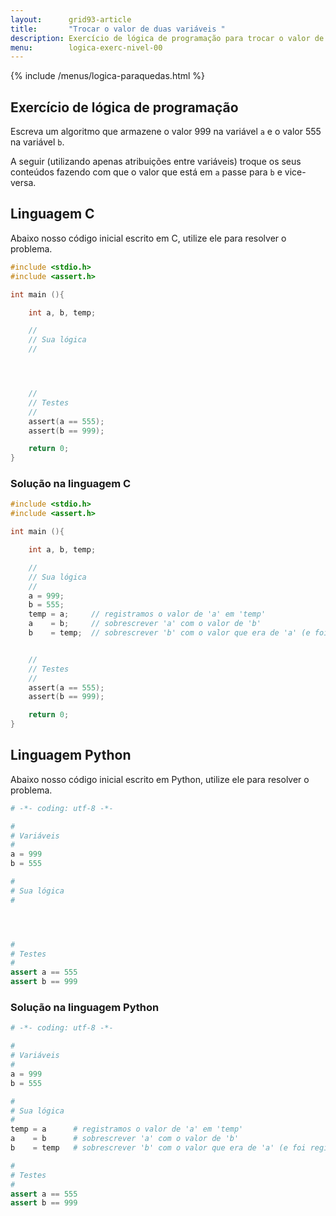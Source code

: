 ```yaml
---
layout:      grid93-article
title:       "Trocar o valor de duas variáveis "
description: Exercício de lógica de programação para trocar o valor de duas variáveis.
menu:        logica-exerc-nivel-00
---
```


{% include /menus/logica-paraquedas.html %}

Exercício de lógica de programação
---

Escreva um algoritmo que armazene o valor 999 na variável `a` e o valor 555 na variável `b`.

A seguir (utilizando apenas atribuições entre variáveis) troque os seus conteúdos
fazendo com que o valor que está em `a` passe para `b` e vice-versa.



Linguagem C
---

Abaixo nosso código inicial escrito em C, utilize ele para resolver o problema.

```c
#include <stdio.h>
#include <assert.h>

int main (){

    int a, b, temp;

    //
    // Sua lógica
    //




    //
    // Testes
    //
    assert(a == 555);
    assert(b == 999);

    return 0;
}
```



### Solução na linguagem C

```c
#include <stdio.h>
#include <assert.h>

int main (){

    int a, b, temp;

    //
    // Sua lógica
    //
    a = 999;
    b = 555;
    temp = a;	  // registramos o valor de 'a' em 'temp'
    a    = b;	  // sobrescrever 'a' com o valor de 'b'
    b    = temp;  // sobrescrever 'b' com o valor que era de 'a' (e foi registrado em 'temp')


    //
    // Testes
    //
    assert(a == 555);
    assert(b == 999);

    return 0;
}
```


Linguagem Python
---

Abaixo nosso código inicial escrito em Python, utilize ele para resolver o problema.


```python
# -*- coding: utf-8 -*-

#
# Variáveis
#
a = 999
b = 555

#
# Sua lógica
#




#
# Testes
#
assert a == 555
assert b == 999
```


### Solução na linguagem Python

```python
# -*- coding: utf-8 -*-

#
# Variáveis
#
a = 999
b = 555

#
# Sua lógica
#
temp = a  	  # registramos o valor de 'a' em 'temp'
a    = b	  # sobrescrever 'a' com o valor de 'b'
b    = temp   # sobrescrever 'b' com o valor que era de 'a' (e foi registrado em 'temp')

#
# Testes
#
assert a == 555
assert b == 999
```